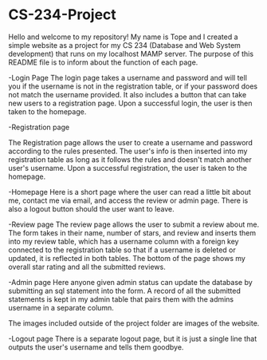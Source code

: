 # CS-234-Project
Hello and welcome to my repository! My name is Tope and I created a simple website as a project for my CS 234 (Database and Web System development) that runs on my localhost MAMP server. The purpose of this README file is to inform about the function of each page.

-Login Page
The login page takes a username and password and will tell you if the username is not in the registration table, or if your password does not match the username provided. It also includes a button that can take new users to a registration page. Upon a successful login, the user is then taken to the homepage.

-Registration page

The Registration page allows the user to create a username and password according to the rules presented. The user's info is then inserted into my registration table as long as it follows the rules and doesn't match another user's username. Upon a successful registration, the user is taken to the homepage.

-Homepage
Here is a short page where the user can read a little bit about me, contact me via email, and access the review or admin page. There is also a logout button should the user want to leave.

-Review page
The review page allows the user to submit a review about me. The form takes in their name, number of stars, and review and inserts them into my review table, which has a username column with a foreign key connected to the registration table so that if a username is deleted or updated, it is reflected in both tables. The bottom of the page shows my overall star rating and all the submitted reviews.

-Admin page
Here anyone given admin status can update the database by submitting an sql statement into the form. A record of all the submitted statements is kept in my admin table that pairs them with the admins username in a separate column.

The images included outside of the project folder are images of the website.

-Logout page
There is a separate logout page, but it is just a single line that outputs the user's username and tells them goodbye.
